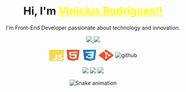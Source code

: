 <div>
  
  <h1 align="center">
    Hi, I'm 
    <a href="https://www.linkedin.com/in/vinicius-rodriguesdev" style="color: yellow;"> Vinicius Rodrigues!!</a>
  </h1>
  
  <p align="center">
    I'm Front-End Developer passionate about technology and innovation.
</div>

<div align="center">
  <a href="https://github.com/Mvini7">
    <img height="150em" src="https://github-readme-stats.vercel.app/api?username=Mvini7&count_private=true&include_all_commits=true&show_icons=true&theme=holi&hide_border=false&show_owner=true"/>
    <img height="150em" src="https://github-readme-stats.vercel.app/api/top-langs/?username=Mvini7&theme=holi&hide_border=false&&layout=compact"/>
  </a>
</div>


<div align="center" valign="top"><br>
  <img align="center" alt="Js" height="30" width="40" src="https://raw.githubusercontent.com/devicons/devicon/master/icons/javascript/javascript-plain.svg">
  <img align="center" alt="HTML" height="30" width="40" src="https://raw.githubusercontent.com/devicons/devicon/master/icons/html5/html5-original.svg">
  <img align="center" alt="CSS" height="30" width="40" src="https://raw.githubusercontent.com/devicons/devicon/master/icons/css3/css3-original.svg">
  <img align="center" alt="git" height="30" width="40" src="https://raw.githubusercontent.com/devicons/devicon/master/icons/git/git-original.svg">
  <img align="center" alt="github" height="35" width="35" src="https://cdn.jsdelivr.net/gh/devicons/devicon@latest/icons/github/github-original-wordmark.svg">
</div><br>

<div align="center">
  <a href="https://www.instagram.com/viniciuswqi/" target="_blank"><img src="https://img.shields.io/badge/-Instagram-%23E4405F?style=for-the-badge&logo=instagram&logoColor=white" target="_blank"></a>
  <a href="https://www.linkedin.com/in/vinicius-rodriguesdev" target="_blank"><img src="https://img.shields.io/badge/-LinkedIn-%230077B5?style=for-the-badge&logo=linkedin&logoColor=white" target="_blank"></a> 
  <a href="mailto:mvinicius030608@gmail.com"><img src="https://img.shields.io/badge/-Gmail-%23333?style=for-the-badge&logo=gmail&logoColor=white" target="_blank"></a>
</div>

<div align="center">

  ![Snake animation](https://github.com/danielbped/danielbped/blob/output/github-contribution-grid-snake.svg)
  
</div>
